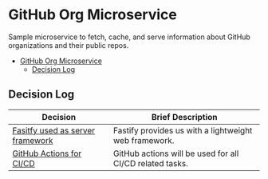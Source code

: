 # GitHub Org Microservice

Sample microservice to fetch, cache, and serve information about GitHub organizations and their public repos.

- [GitHub Org Microservice](#github-org-microservice)
  - [Decision Log](#decision-log)

## Decision Log

| Decision                                                     | Brief Description                                        |
| ------------------------------------------------------------ | -------------------------------------------------------- |
| [Fasitfy used as server framework](docs/adr/0001-fastify.md) | Fastify provides us with a lightweight web framework.    |
| [GitHub Actions for CI/CD](docs/adr/0002-github-actions.md)  | GitHub actions will be used for all CI/CD related tasks. |
